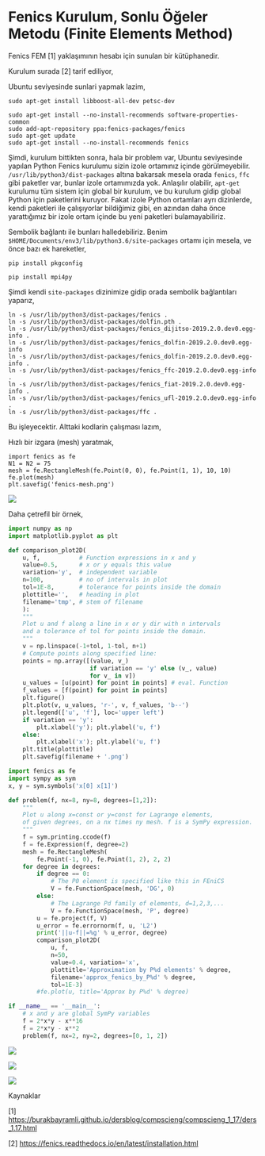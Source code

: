 # Fenics Kurulum, Sonlu Öğeler Metodu (Finite Elements Method)

Fenics FEM [1] yaklaşımının hesabı için sunulan bir kütüphanedir. 

Kurulum surada [2] tarif ediliyor,

Ubuntu seviyesinde sunlari yapmak lazim,

```
sudo apt-get install libboost-all-dev petsc-dev

sudo apt-get install --no-install-recommends software-properties-common
sudo add-apt-repository ppa:fenics-packages/fenics
sudo apt-get update
sudo apt-get install --no-install-recommends fenics
```

Şimdi, kurulum bittikten sonra, hala bir problem var, Ubuntu
seviyesinde yapılan Python Fenics kurulumu sizin izole ortamınız
içinde görülmeyebilir. `/usr/lib/python3/dist-packages` altına
bakarsak mesela orada `fenics`, `ffc` gibi paketler var, bunlar izole
ortamımızda yok. Anlaşılır olabilir, `apt-get` kurulumu tüm sistem
için global bir kurulum, ve bu kurulum gidip global Python için
paketlerini kuruyor. Fakat izole Python ortamları ayrı dizinlerde,
kendi paketleri ile çalışıyorlar bildiğimiz gibi, en azından
daha önce yarattığımız bir izole ortam içinde bu yeni paketleri
bulamayabiliriz.

Sembolik bağlantı ile bunları halledebiliriz. Benim `$HOME/Documents/env3/lib/python3.6/site-packages`
ortamı için mesela, ve önce bazı ek hareketler,

```
pip install pkgconfig

pip install mpi4py
```

Şimdi kendi `site-packages` dizinimize gidip orada sembolik bağlantıları yaparız,

```
ln -s /usr/lib/python3/dist-packages/fenics .
ln -s /usr/lib/python3/dist-packages/dolfin.pth .
ln -s /usr/lib/python3/dist-packages/fenics_dijitso-2019.2.0.dev0.egg-info .
ln -s /usr/lib/python3/dist-packages/fenics_dolfin-2019.2.0.dev0.egg-info 
ln -s /usr/lib/python3/dist-packages/fenics_dolfin-2019.2.0.dev0.egg-info .
ln -s /usr/lib/python3/dist-packages/fenics_ffc-2019.2.0.dev0.egg-info .
ln -s /usr/lib/python3/dist-packages/fenics_fiat-2019.2.0.dev0.egg-info .
ln -s /usr/lib/python3/dist-packages/fenics_ufl-2019.2.0.dev0.egg-info .
ln -s /usr/lib/python3/dist-packages/ffc .
```

Bu işleyecektir. Alttaki kodlarin çalışması lazım,

Hızlı bir izgara (mesh) yaratmak,


```
import fenics as fe
N1 = N2 = 75
mesh = fe.RectangleMesh(fe.Point(0, 0), fe.Point(1, 1), 10, 10)
fe.plot(mesh)
plt.savefig('fenics-mesh.png')
```

![](fenics-mesh.png)

Daha çetrefil bir örnek,

```python
import numpy as np
import matplotlib.pyplot as plt

def comparison_plot2D(
    u, f,           # Function expressions in x and y
    value=0.5,      # x or y equals this value
    variation='y',  # independent variable
    n=100,          # no of intervals in plot
    tol=1E-8,       # tolerance for points inside the domain
    plottitle='',   # heading in plot
    filename='tmp', # stem of filename
    ):
    """
    Plot u and f along a line in x or y dir with n intervals
    and a tolerance of tol for points inside the domain.
    """
    v = np.linspace(-1+tol, 1-tol, n+1)
    # Compute points along specified line:
    points = np.array([(value, v_)
                       if variation == 'y' else (v_, value)
                       for v_ in v])
    u_values = [u(point) for point in points] # eval. Function
    f_values = [f(point) for point in points]
    plt.figure()
    plt.plot(v, u_values, 'r-', v, f_values, 'b--')
    plt.legend(['u', 'f'], loc='upper left')
    if variation == 'y':
        plt.xlabel('y'); plt.ylabel('u, f')
    else:
        plt.xlabel('x'); plt.ylabel('u, f')
    plt.title(plottitle)
    plt.savefig(filename + '.png')

import fenics as fe
import sympy as sym
x, y = sym.symbols('x[0] x[1]')

def problem(f, nx=8, ny=8, degrees=[1,2]):
    """
    Plot u along x=const or y=const for Lagrange elements,
    of given degrees, on a nx times ny mesh. f is a SymPy expression.
    """
    f = sym.printing.ccode(f)
    f = fe.Expression(f, degree=2)
    mesh = fe.RectangleMesh(
        fe.Point(-1, 0), fe.Point(1, 2), 2, 2)
    for degree in degrees:
        if degree == 0:
            # The P0 element is specified like this in FEniCS
            V = fe.FunctionSpace(mesh, 'DG', 0)
        else:
            # The Lagrange Pd family of elements, d=1,2,3,...
            V = fe.FunctionSpace(mesh, 'P', degree)
        u = fe.project(f, V)
        u_error = fe.errornorm(f, u, 'L2')
        print('||u-f||=%g' % u_error, degree)
        comparison_plot2D(
            u, f,
            n=50,
            value=0.4, variation='x',
            plottitle='Approximation by P%d elements' % degree,
            filename='approx_fenics_by_P%d' % degree,
            tol=1E-3)
        #fe.plot(u, title='Approx by P%d' % degree)

if __name__ == '__main__':
    # x and y are global SymPy variables
    f = 2*x*y - x**16
    f = 2*x*y - x**2
    problem(f, nx=2, ny=2, degrees=[0, 1, 2])
```

![](approx_fenics_by_P0.png)

![](approx_fenics_by_P1.png)

![](approx_fenics_by_P2.png)

Kaynaklar

[1] https://burakbayramli.github.io/dersblog/compscieng/compscieng_1_17/ders_1.17.html

[2] https://fenics.readthedocs.io/en/latest/installation.html

